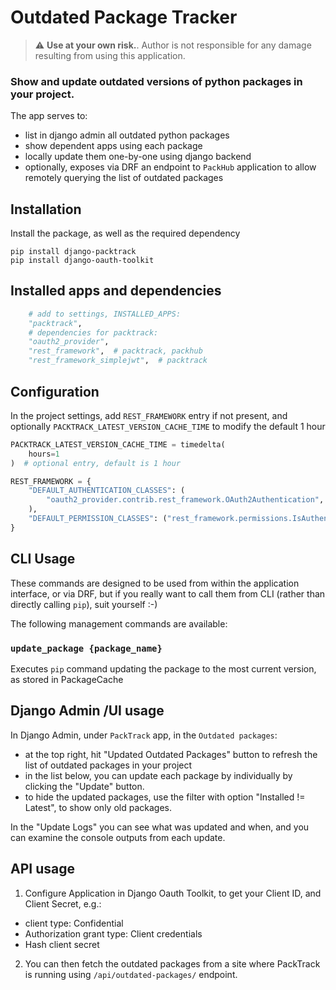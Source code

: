 # Outdated Package Tracker

> :warning: **Use at your own risk.**. Author is not responsible for any damage resulting from using this application.

### Show and update outdated versions of python packages in your project.

The app serves to:
- list in django admin all outdated python packages
- show dependent apps using each package
- locally update them one-by-one using django backend
- optionally, exposes via DRF an endpoint to ```PackHub``` application to allow remotely querying the list of outdated packages

## Installation

Install the package, as well as the required dependency

```
pip install django-packtrack
pip install django-oauth-toolkit
```

## Installed apps and dependencies

```python
    # add to settings, INSTALLED_APPS:
    "packtrack",
    # dependencies for packtrack: 
    "oauth2_provider",
    "rest_framework",  # packtrack, packhub
    "rest_framework_simplejwt",  # packtrack
```

## Configuration

In the project settings, add ```REST_FRAMEWORK``` entry if not present, and optionally ```PACKTRACK_LATEST_VERSION_CACHE_TIME``` to modify the default 1 hour

```python
PACKTRACK_LATEST_VERSION_CACHE_TIME = timedelta(
    hours=1
)  # optional entry, default is 1 hour

REST_FRAMEWORK = {
    "DEFAULT_AUTHENTICATION_CLASSES": (
        "oauth2_provider.contrib.rest_framework.OAuth2Authentication",  # for clientid/secret authentication
    ),
    "DEFAULT_PERMISSION_CLASSES": ("rest_framework.permissions.IsAuthenticated",),
}
```

## CLI Usage
These commands are designed to be used from within the application interface, or via DRF, but if you really want to call them from CLI (rather than directly calling ```pip```), suit yourself :-)

The following management commands are available:

### ```update_package {package_name}```

Executes ```pip``` command updating the package to the most current version, as stored in PackageCache

## Django Admin /UI usage

In Django Admin, under ```PackTrack``` app, in the ```Outdated packages```:
- at the top right, hit "Updated Outdated Packages" button to refresh the list of outdated packages in your project 
- in the list below, you can update each package by individually by clicking the "Update" button.
- to hide the updated packages, use the filter with option "Installed != Latest", to show only old packages.

In the "Update Logs" you can see what was updated and when, and you can examine the console outputs from each update.

## API usage
1. Configure Application in Django Oauth Toolkit, to get your Client ID, and Client Secret, e.g.:
 - client type: Confidential
 - Authorization grant type: Client credentials
 - Hash client secret
2. You can then fetch the outdated packages from a site where PackTrack is running using ```/api/outdated-packages/``` endpoint.